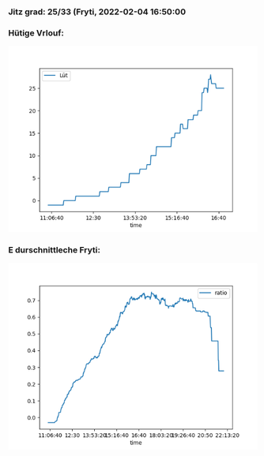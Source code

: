 ### Jitz grad: 25/33 (Fryti, 2022-02-04 16:50:00

### Hütige Vrlouf:
![Graph](Today.png)

### E durschnittleche Fryti:
![Graph](Fryti.png)